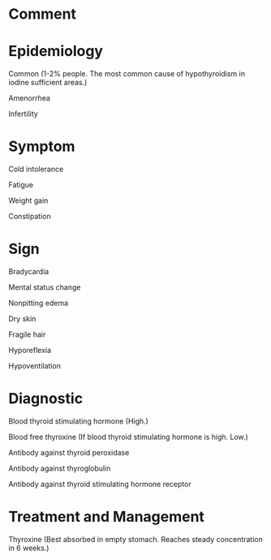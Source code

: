 # Comment

# Epidemiology

Common
(1-2% people. The most common cause of hypothyroidism in iodine sufficient areas.)

Amenorrhea

Infertility

# Symptom

Cold intolerance

Fatigue

Weight gain

Constipation

# Sign

Bradycardia

Mental status change

Nonpitting edema

Dry skin

Fragile hair

Hyporeflexia

Hypoventilation

# Diagnostic

Blood thyroid stimulating hormone
(High.)

Blood free thyroxine
(If blood thyroid stimulating hormone is high. Low.)

Antibody against thyroid peroxidase

Antibody against thyroglobulin

Antibody against thyroid stimulating hormone receptor

# Treatment and Management

Thyroxine
(Best absorbed in empty stomach. Reaches steady concentration in 6 weeks.)

